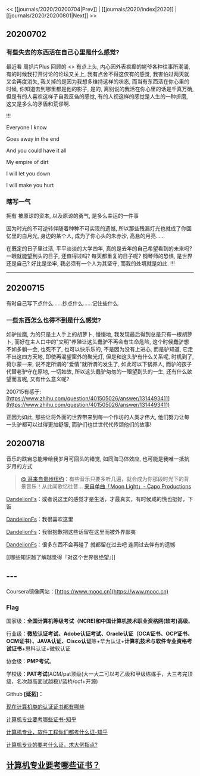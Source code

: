 << [[journals/2020/20200704|Prev]] | [[journals/2020/index|2020]] | [[journals/2020/20200801|Next]] >>

## 20200702
### 有些失去的东西活在自己心里是什么感觉?

最近看 周扒片Plus 回顾的 <> 有点上头, 内心因外表疯癫的姥爷各种往事所潮涌,  有的时候我打开讨论的论坛又关上,  我有点舍不得这仅有的感觉,  我害怕过两天就又会再度消失,  我关掉的是因为我想多维持这样的状态,  而当有东西活在你心里的时候,  你知道去到哪里都是他的影子,  是的,  离别说的我活在你心里的话是千真万确,  但是有的人喜欢这样子自我反刍的感觉,  有的人视这样的感觉是人生的一种折磨,  这又是多么的矛盾和荒谬啊.

!!!

Everyone I know

Goes away in the end

And you could have it all

My empire of dirt

I will let you down

I will make you hurt
### 瞎写一气

拥有 被原谅的资本, 以及原谅的勇气, 是多么幸运的一件事

因为时光的不可逆转伴随着种种不可实现的遗憾, 所以那些残漏灯光也就成了你回忆里的白月光, 身边的某个人, 成为了你心头的朱赤沙, 高悬的月亮......

在既定的日子里过活, 平平淡淡的大学四年, 真的是去年的自己希望看到的未来吗? 一眼就能望到头的日子, 还值得过吗? 每天都重复的日子呢? 钢琴师的恐惧, 是世界还是自己? 好比是坐牢, 我必须有一个人为其坚守, 而我的处境就是如此.
!!!

---

## 20200715

有时自己写下点什么......抄点什么......记住些什么.
### 一些东西怎么也得不到是什么感觉?

如驴拉磨, 为的只是主人手上的胡萝卜, 慢慢地, 我发现最后得到总是只有一根胡萝卜, 而好在主人口中的"文明"养殖让这头蠢驴不再会有生命危险, 这个时候蠢驴想不如多躺一会, 也死不了, 也可以快乐乐的, 不是因为没有上进心, 而是驴知道, 它走不出这四方天地, 即使再渴望窗外的聚光灯, 但是和这头驴有什么关系呢, 时机到了, 荷尔蒙一来, 说不定所谓的"爱情"就所谓的发生了, 如此可以下锅养人, 而驴的孩子代替老驴守在原地, 一切如故, 所以这头蠢驴匆匆的一眼望到头的一生, 还有什么欲望而言呢, 又有什么意义呢?

200715有感于: [https://www.zhihu.com/question/401505026/answer/1314493411](https://www.zhihu.com/question/401505026/answer/1314493411)

正因为如此, 那些让将外面的世界带来到每一个作坊的人类才伟大, 他们努力让每一头驴都可以过得更加舒服, 而驴们也世世代代传颂他们的故事!

## 20200718

音乐的跌宕总能带给我岁月可回头的错觉, 如同海马体效应, 也可能是我唯一抵抗岁月的方式
>[@ 哥来自贵州纽约](https://music.163.com/user/home?id=44278775)：有些音乐只要多听几遍，就会成为你那段时光下的背景音乐！从此闻歌忆往昔…
[来自单曲「Moon Light」- Capo Productions](https://music.163.com/song?id=16846093&commentId=13728082)

[DandelionFs](https://music.163.com/user/home?id=370577542)：或者说这里的感觉才是生活，才最真实，有时候咸的慌也挺好，下饭

[DandelionFs](https://music.163.com/user/home?id=370577542)：我很喜欢这里

[DandelionFs](https://music.163.com/user/home?id=370577542)：我很抱歉把这些话留在这里而被外界鄙夷

[DandelionFs](https://music.163.com/user/home?id=370577542)：很多东西不会再碰了 就都留在过去吧 连同过去伴有的遗憾

[[哪些知识越了解越觉得『对这个世界很绝望』]]

##  ---

Coursera镜像网站：[https://www.mooc.cn](https://www.mooc.cn)
### Flag

国家级：**全国计算机等级考试（NCRE)**和**中国计算机技术职业资格网(软考)高级**。

行业级：**微软认证考试、Adobe认证考试、Oracle认证（OCA证书、OCP证书、OCM证书）、JAVA认证、Cisco认证**等+华为认证+**计算机技术与软件专业资格考试证书**+思科认证+微软认证

协会级：**PMP考试**。

学校级：**PAT考试**(ACM/pat顶级(大一大二可以考乙级和甲级练练手，大三考完顶级，名次越高面试越稳)/蓝桥/ccf+开源)

Github
**[延拓]：**

[现在计算机类的认证证书都有哪些](https://www.zhihu.com/question/355299283/answer/890252154)

[计算机专业要考哪些证书-知乎](https://zhuanlan.zhihu.com/p/76718362)

[计算机专业，软件工程你们都考什么证-知乎](https://www.zhihu.com/question/20298369/answer/26587839)

[计算机专业的要考什么证，求大佬指点?](https://www.zhihu.com/question/328603760/answer/710720538)

[计算机专业要考哪些证书？](https://zhuanlan.zhihu.com/p/76718362)
-